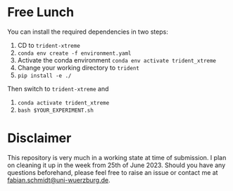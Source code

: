 # Free Lunch

You can install the required dependencies in two steps:

1. CD to `trident-xtreme`
2. `conda env create -f environment.yaml`
3. Activate the conda environment `conda env activate trident_xtreme`
4. Change your working directory to `trident`
5. `pip install -e ./`

Then switch to `trident-xtreme` and

1. `conda activate trident_xtreme`
2. `bash $YOUR_EXPERIMENT.sh`

# Disclaimer

This repository is very much in a working state at time of submission. I plan on cleaning it up in the week from 25th of June 2023. Should you have any questions beforehand, please feel free to raise an issue or contact me at fabian.schmidt@uni-wuerzburg.de.
